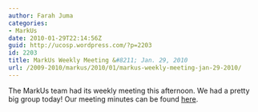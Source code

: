 ```yaml
---
author: Farah Juma
categories:
- MarkUs
date: 2010-01-29T22:14:56Z
guid: http://ucosp.wordpress.com/?p=2203
id: 2203
title: MarkUs Weekly Meeting &#8211; Jan. 29, 2010
url: /2009-2010/markus/2010/01/markus-weekly-meeting-jan-29-2010/
---
```


The MarkUs team had its weekly meeting this afternoon. We had a pretty big group today! Our meeting minutes can be found [here](http://blog.markusproject.org/?p=1128).